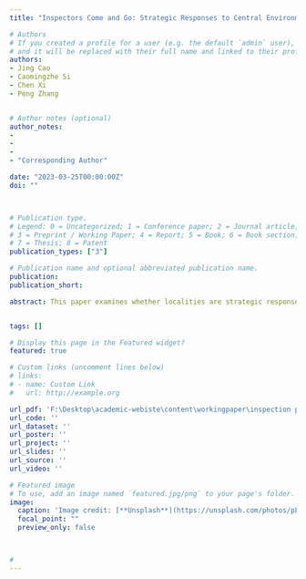 ```yaml
---
title: "Inspectors Come and Go: Strategic Responses to Central Environmental Protection Inspection Revealed by Production Electricity Consumption"

# Authors
# If you created a profile for a user (e.g. the default `admin` user), write the username (folder name) here 
# and it will be replaced with their full name and linked to their profile.
authors:
- Jing Cao
- Caomingzhe Si
- Chen Xi
- Peng Zhang


# Author notes (optional)
author_notes:
-
- 
-
- "Corresponding Author"

date: "2023-03-25T00:00:00Z"
doi: ""



# Publication type.
# Legend: 0 = Uncategorized; 1 = Conference paper; 2 = Journal article;
# 3 = Preprint / Working Paper; 4 = Report; 5 = Book; 6 = Book section;
# 7 = Thesis; 8 = Patent
publication_types: ["3"]

# Publication name and optional abbreviated publication name.
publication: 
publication_short: 

abstract: This paper examines whether localities are strategic responses to the announced-to-be-regularized central environmental protection inspection (CEPI) by using high-frequency production-side electricity consumption data. We demonstrate that by conniving at overproduction before the arrival of the inspection and restricting production during the on-site inspection, the localities achieve the gain of avoiding economic losses and political non-compliance at the same time. Once the inspector leaves, production activities rebound immediately and even exceed the pre-inspection level. The response patterns provide by air quality data are relatively noisy and are one-week lags to production activities. Industry-level evidence implies that the in-advance overproduction is dominated by industrial sectors and is more pronounced in light industrial sectors within the secondary industry. Restrictions on production and rebounds effect are prevalent in all industries but differ in magnitude. The incentive and capacity of the local government to collude with enterprises are essential determinants of strategic response. There are weaker strategic responses when the party secretary or mayor is closer to retirement or has a higher likelihood of promotion. From the government-business relationship, the local government with a lower cleanliness level can strongly mobilize enterprises to adjust production systematically. While the cordial government dedicated to providing corruption-free business assistance is less authority in making enterprises comply with arrangements.


tags: []

# Display this page in the Featured widget?
featured: true

# Custom links (uncomment lines below)
# links:
# - name: Custom Link
#   url: http://example.org

url_pdf: 'F:\Desktop\academic-webiste\content\workingpaper\inspection paper\inspection paper.pdf'
url_code: ''
url_dataset: ''
url_poster: ''
url_project: ''
url_slides: ''
url_source: ''
url_video: ''

# Featured image
# To use, add an image named `featured.jpg/png` to your page's folder. 
image:
  caption: 'Image credit: [**Unsplash**](https://unsplash.com/photos/pLCdAaMFLTE)'
  focal_point: ""
  preview_only: false



#
---
```

